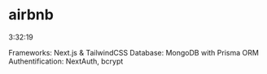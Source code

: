 # airbnb
3:32:19

Frameworks: Next.js & TailwindCSS
Database: MongoDB with Prisma ORM
Authentification: NextAuth, bcrypt

